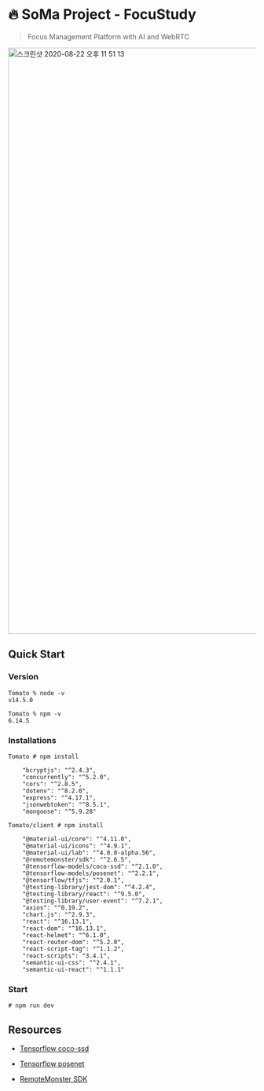 # 🔥 SoMa Project - FocuStudy

> Focus Management Platform with AI and WebRTC 

<img width="1194" alt="스크린샷 2020-08-22 오후 11 51 13" src="https://user-images.githubusercontent.com/46708207/90958968-70812b80-e4d2-11ea-8294-0fddd1c3e1ba.png">


## Quick Start

### Version
```
Tomato % node -v                   
v14.5.0

Tomato % npm -v
6.14.5
```

### Installations

```
Tomato # npm install

    "bcryptjs": "^2.4.3",
    "concurrently": "^5.2.0",
    "cors": "^2.8.5",
    "dotenv": "^8.2.0",
    "express": "^4.17.1",
    "jsonwebtoken": "^8.5.1",
    "mongoose": "^5.9.28"

Tomato/client # npm install

    "@material-ui/core": "^4.11.0",
    "@material-ui/icons": "^4.9.1",
    "@material-ui/lab": "^4.0.0-alpha.56",
    "@remotemonster/sdk": "^2.6.5",
    "@tensorflow-models/coco-ssd": "^2.1.0",
    "@tensorflow-models/posenet": "^2.2.1",
    "@tensorflow/tfjs": "^2.0.1",
    "@testing-library/jest-dom": "^4.2.4",
    "@testing-library/react": "^9.5.0",
    "@testing-library/user-event": "^7.2.1",
    "axios": "^0.19.2",
    "chart.js": "^2.9.3",
    "react": "^16.13.1",
    "react-dom": "^16.13.1",
    "react-helmet": "^6.1.0",
    "react-router-dom": "^5.2.0",
    "react-script-tag": "^1.1.2",
    "react-scripts": "3.4.1",
    "semantic-ui-css": "^2.4.1",
    "semantic-ui-react": "^1.1.1"
```

### Start
```
# npm run dev
```

## Resources

* [Tensorflow coco-ssd](https://github.com/tensorflow/tfjs-models/tree/master/coco-ssd)

* [Tensorflow posenet](https://github.com/tensorflow/tfjs-models/tree/master/posenet)
* [RemoteMonster SDK](https://remotemonster.com/)